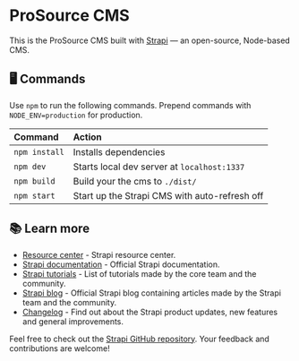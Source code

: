 # ProSource CMS

This is the ProSource CMS built with [Strapi](https://strapi.io/) — an open-source, Node-based CMS.

## 🖥️ Commands

Use `npm` to run the following commands. Prepend commands with `NODE_ENV=production` for production.

| Command       | Action                                        |
| :------------ | :-------------------------------------------- |
| `npm install` | Installs dependencies                         |
| `npm dev`     | Starts local dev server at `localhost:1337`   |
| `npm build`   | Build your the cms to `./dist/`               |
| `npm start`   | Start up the Strapi CMS with auto-refresh off |

## 📚 Learn more

- [Resource center](https://strapi.io/resource-center) - Strapi resource center.
- [Strapi documentation](https://docs.strapi.io) - Official Strapi documentation.
- [Strapi tutorials](https://strapi.io/tutorials) - List of tutorials made by the core team and the community.
- [Strapi blog](https://docs.strapi.io) - Official Strapi blog containing articles made by the Strapi team and the community.
- [Changelog](https://strapi.io/changelog) - Find out about the Strapi product updates, new features and general improvements.

Feel free to check out the [Strapi GitHub repository](https://github.com/strapi/strapi). Your feedback and contributions are welcome!

